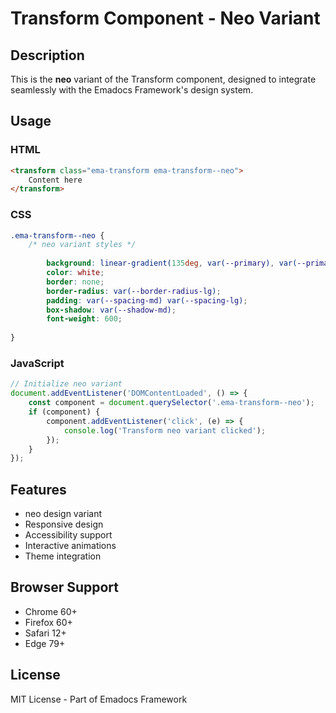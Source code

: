 # Transform Component - Neo Variant

## Description
This is the **neo** variant of the Transform component, designed to integrate seamlessly with the Emadocs Framework's design system.

## Usage

### HTML
```html
<transform class="ema-transform ema-transform--neo">
    Content here
</transform>
```

### CSS
```css
.ema-transform--neo {
    /* neo variant styles */
    
        background: linear-gradient(135deg, var(--primary), var(--primary-dark));
        color: white;
        border: none;
        border-radius: var(--border-radius-lg);
        padding: var(--spacing-md) var(--spacing-lg);
        box-shadow: var(--shadow-md);
        font-weight: 600;
    
}
```

### JavaScript
```javascript
// Initialize neo variant
document.addEventListener('DOMContentLoaded', () => {
    const component = document.querySelector('.ema-transform--neo');
    if (component) {
        component.addEventListener('click', (e) => {
            console.log('Transform neo variant clicked');
        });
    }
});
```

## Features
- neo design variant
- Responsive design
- Accessibility support
- Interactive animations
- Theme integration

## Browser Support
- Chrome 60+
- Firefox 60+
- Safari 12+
- Edge 79+

## License
MIT License - Part of Emadocs Framework
